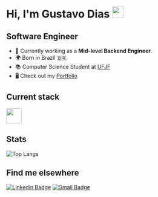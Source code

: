 # **Hi, I'm Gustavo Dias** <img src="https://raw.githubusercontent.com/hussainweb/hussainweb/main/icons/wave.gif" width="30">

## Software Engineer
* 💼 Currently working as a **Mid-level Backend Engineer**.
* 🌍 Born in Brazil 🇧🇷.
* 📚 Computer Science Student at [UFJF](https://www2.ufjf.br/ufjf/)
* 🖥️ Check out my [Portfolio](https://www.gustavodiasa.dev/)

## Current stack  
<div>  
  <img src="https://skillicons.dev/icons?i=go,nest,nodejs,typescript,solidity,aws,terraform,kubernetes,react,next" height="40" />
</div>

## Stats  
![Top Langs](https://github-readme-stats.vercel.app/api/top-langs/?username=charmingruby&show_icons=true&theme=transparent&layout=compact)

## Find me elsewhere
[![Linkedin Badge](https://img.shields.io/badge/-Linkedin-0e76a8?style=for-the-badge&logo=Linkedin&logoColor=fff&link=https://www.linkedin.com/in/gustavo-dias21/)](https://www.linkedin.com/in/gustavo-dias21/) 
[![Gmail Badge](https://img.shields.io/badge/-Email-EA4335?style=for-the-badge&logo=Gmail&logoColor=fff&link=mailto:gustavodiasa2121@gmail.com)](gustavodiasa2121@gmail.com)
